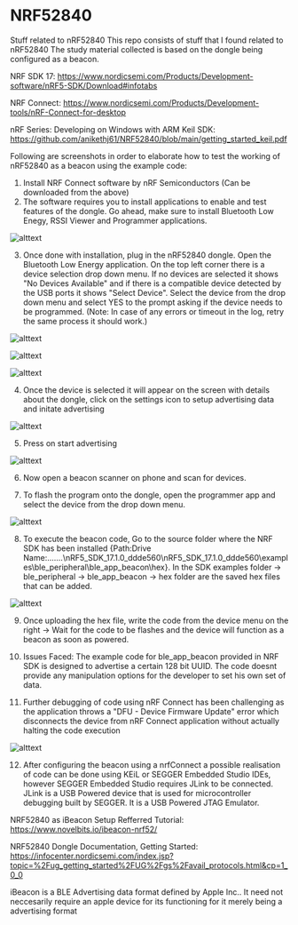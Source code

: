 # NRF52840
Stuff related to nRF52840
This repo consists of stuff that I found related to nRF52840
The study material collected is based on the dongle being configured as a beacon. 

NRF SDK 17: https://www.nordicsemi.com/Products/Development-software/nRF5-SDK/Download#infotabs


NRF Connect: https://www.nordicsemi.com/Products/Development-tools/nRF-Connect-for-desktop


nRF Series: Developing on Windows with ARM Keil SDK: https://github.com/anikethj61/NRF52840/blob/main/getting_started_keil.pdf

Following are screenshots in order to elaborate how to test the working of nRF52840 as a beacon using the example code: 

1. Install NRF Connect software by nRF Semiconductors (Can be downloaded from the above)
2. The software requires you to install applications to enable and test features of the dongle. Go ahead, make sure to install Bluetooth Low Enegy, RSSI Viewer and Programmer applications. 


![alttext](https://github.com/anikethj61/NRF52840/blob/main/NRFConnect.png)


3. Once done with installation, plug in the nRF52840 dongle. Open the Bluetooth Low Energy application. On the top left corner there is a device selection drop down menu. If no devices are selected it shows "No Devices Available" and if there is a compatible device detected by the USB ports it shows "Select Device". Select the device from the drop down menu and select YES to the prompt asking if the device needs to be programmed. (Note: In case of any errors or timeout in the log, retry the same process it should work.)



![alttext](https://github.com/anikethj61/NRF52840/blob/main/NRF%20Connect%20-%20BLE.png)



![alttext](https://github.com/anikethj61/NRF52840/blob/main/NRF%20Connect%20-%20BLE_DeviceSelect.png)



![alttext](https://github.com/anikethj61/NRF52840/blob/main/NRF%20Connect%20-%20BLE_DeviceSelect_ConfirmationYES.png)


4. Once the device is selected it will appear on the screen with details about the dongle, click on the settings icon to setup advertising data and initate advertising


![alttext](https://github.com/anikethj61/NRF52840/blob/main/NRF%20Connect%20-%20BLE_AdvertisingSetup.png)


5. Press on start advertising 


![alttext](https://github.com/anikethj61/NRF52840/blob/main/NRF%20Connect%20-%20BLE_Advertising.png)


6. Now open a beacon scanner on phone and scan for devices. 

7. To flash the program onto the dongle, open the programmer app and select the device from the drop down menu. 


![alttext](https://github.com/anikethj61/NRF52840/blob/main/NRF%20Connect%20-%20Programmer.png)


8. To execute the beacon code, Go to the source folder where the NRF SDK has been installed {Path:Drive Name:.......\nRF5_SDK_17.1.0_ddde560\nRF5_SDK_17.1.0_ddde560\examples\ble_peripheral\ble_app_beacon\hex}. In the SDK examples folder -> ble_peripheral -> ble_app_beacon -> hex folder are the saved hex files that can be added. 


![alttext](https://github.com/anikethj61/NRF52840/blob/main/NRF%20Connect%20-%20Programmer_AddHEX.png)


9. Once uploading the hex file, write the code from the device menu on the right -> Wait for the code to be flashes and the device will function as a beacon as soon as powered.

10. Issues Faced: The example code for ble_app_beacon provided in NRF SDK is designed to advertise a certain 128 bit UUID. The code doesnt provide any manipulation options for the developer to set his own set of data. 

11. Further debugging of code using nRF Connect has been challenging as the application throws a "DFU - Device Firmware Update" error which disconnects the device from nRF Connect application without actually halting the code execution

![alttext](https://github.com/anikethj61/NRF52840/blob/main/nrfConnectDFUError.png)


12. After configuring the beacon using a nrfConnect a possible realisation of code can be done using KEiL or SEGGER Embedded Studio IDEs, however SEGGER Embedded Studio requires JLink to be connected. 
  JLink is a USB Powered device that is used for microcontroller debugging built by SEGGER. It is a USB Powered JTAG Emulator.
  

NRF52840 as iBeacon Setup
  Refferred Tutorial: https://www.novelbits.io/ibeacon-nrf52/

NRF52840 Dongle Documentation, Getting Started: https://infocenter.nordicsemi.com/index.jsp?topic=%2Fug_getting_started%2FUG%2Fgs%2Favail_protocols.html&cp=1_0_0


iBeacon is a BLE Advertising data format defined by Apple Inc.. It need not neccesarily require an apple device for its functioning for it merely being a advertising format 

